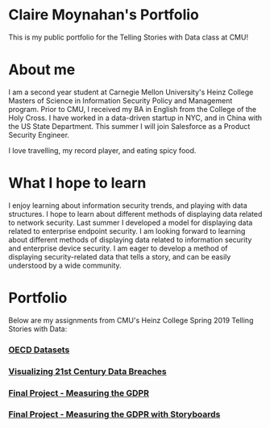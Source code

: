 # Claire Moynahan's Portfolio
This is my public portfolio for the Telling Stories with Data class at CMU!

# About me
I am a second year student at Carnegie Mellon University's Heinz College Masters of Science in Information Security Policy and Management program. Prior to CMU, I received my BA in English from the College of the Holy Cross. I have worked in a data-driven startup in NYC, and in China with the US State Department. This summer I will join Salesforce as a Product Security Engineer.  

I love travelling, my record player, and eating spicy food. 

# What I hope to learn
I enjoy learning about information security trends, and playing with data structures. I hope to learn about different methods of displaying data related to network security. Last summer I developed a model for displaying data related to enterprise endpoint security. I am looking forward to learning about different methods of displaying data related to information security and enterprise device security. I am eager to develop a method of displaying security-related data that tells a story, and can be easily understood by a wide community. 

# Portfolio
Below are my assignments from CMU's Heinz College Spring 2019 Telling Stories with Data:

### [OECD Datasets](https://clmoyna.github.io/Data-Stories/OECD_data)

### [Visualizing 21st Century Data Breaches](https://clmoyna.github.io/Data-Stories/21_data_breach)

### [Final Project - Measuring the GDPR](https://clmoyna.github.io/Data-Stories/final_project_ClaireMoynahan)
      
### [Final Project - Measuring the GDPR with Storyboards](https://clmoyna.github.io/Data-Stories/Moynahan_project)
